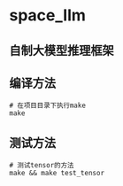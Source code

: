 # space_llm

## 自制大模型推理框架


## 编译方法
```shell
# 在项目目录下执行make
make
```

## 测试方法
```shell
# 测试tensor的方法
make && make test_tensor
```

